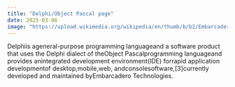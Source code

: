 ```yaml
---
title: "Delphi/Object Pascal page"
date: 2025-03-06
image: "https://upload.wikimedia.org/wikipedia/en/thumb/b/b2/Embarcadero_Delphi_10.4_Sydney_Product_Logo_and_Icon.svg/120px-Embarcadero_Delphi_10.4_Sydney_Product_Logo_and_Icon.svg.png"
---
```


Delphiis ageneral-purpose programming languageand a software product that uses the Delphi dialect of theObject Pascalprogramming languageand provides anintegrated development environment(IDE) forrapid application developmentof desktop,mobile,web, andconsolesoftware,[3]currently developed and maintained byEmbarcadero Technologies.
